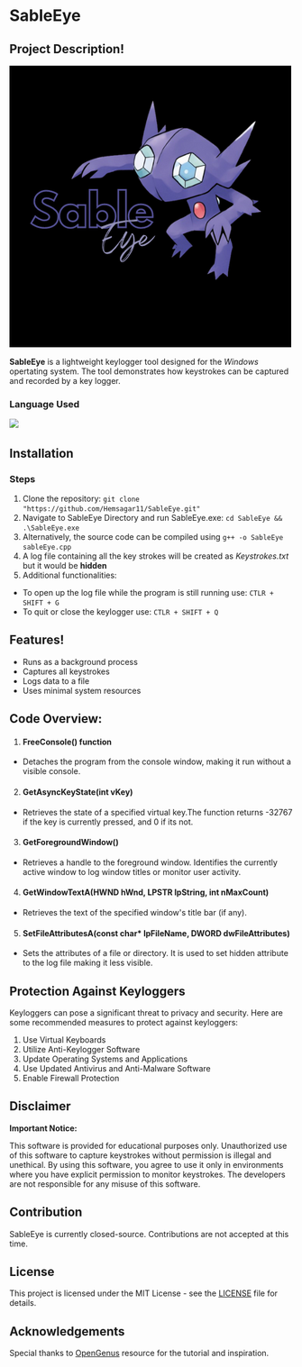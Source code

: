 # SableEye
## Project Description!
![SableEye Logo](./assets/SableEye-logo.png)

**SableEye** is a lightweight keylogger tool designed for the *Windows* opertating system. The tool demonstrates how keystrokes can be captured and recorded by a key logger.

### Language Used
<img src="https://upload.wikimedia.org/wikipedia/commons/thumb/1/18/ISO_C%2B%2B_Logo.svg/1200px-ISO_C%2B%2B_Logo.svg.png" width="30">

## Installation
### Steps
1. Clone the repository:
```git clone "https://github.com/Hemsagar11/SableEye.git"```
2. Navigate to SableEye Directory and run SableEye.exe:
```cd SableEye && .\SableEye.exe ```
3. Alternatively, the source code can be compiled using ```g++ -o SableEye sableEye.cpp```
4. A log file containing all the key strokes will be created as *Keystrokes.txt* but it would be **hidden**
5. Additional functionalities:
- To open up the log file while the program is still running use: ```CTLR + SHIFT + G```
- To quit or close the keylogger use: ```CTLR + SHIFT + Q```

## Features!
- Runs as a background process
- Captures all keystrokes
- Logs data to a file
- Uses minimal system resources

## Code Overview:
1. #### FreeConsole() function

- Detaches the program from the console window, making it run without a visible console.
2. #### GetAsyncKeyState(int vKey)

- Retrieves the state of a specified virtual key.The function returns -32767 if the key is currently pressed, and 0 if its not.

3. #### GetForegroundWindow()
- Retrieves a handle to the foreground window. Identifies the currently active window to log window titles or monitor user activity.
4. #### GetWindowTextA(HWND hWnd, LPSTR lpString, int nMaxCount)

- Retrieves the text of the specified window's title bar (if any).
5. #### SetFileAttributesA(const char* lpFileName, DWORD dwFileAttributes)

- Sets the attributes of a file or directory. It is used to set hidden attribute to the log file making it less visible.

## Protection Against Keyloggers

Keyloggers can pose a significant threat to privacy and security. Here are some recommended measures to protect against keyloggers:

1. Use Virtual Keyboards
2. Utilize Anti-Keylogger Software
3. Update Operating Systems and Applications
4. Use Updated Antivirus and Anti-Malware Software 
5. Enable Firewall Protection


## Disclaimer
**Important Notice:**

This software is provided for educational purposes only. Unauthorized use of this software to capture keystrokes without permission is illegal and unethical. By using this software, you agree to use it only in environments where you have explicit permission to monitor keystrokes. The developers are not responsible for any misuse of this software.

## Contribution

SableEye is currently closed-source. Contributions are not accepted at this time.


## License

This project is licensed under the MIT License - see the [LICENSE](https://github.com/Hemsagar11/SableEye/blob/main/LICENSE) file for details.

## Acknowledgements

Special thanks to [OpenGenus](https://iq.opengenus.org/keylogger-in-cpp/) resource for the tutorial and inspiration.

